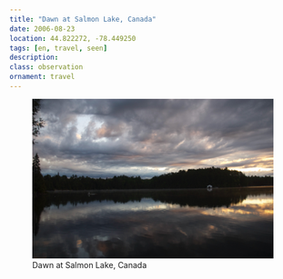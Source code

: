 ```yaml
---
title: "Dawn at Salmon Lake, Canada"
date: 2006-08-23
location: 44.822272, -78.449250
tags: [en, travel, seen]
description: 
class: observation
ornament: travel
---
```


<figure>
  <img src="/assets/img/2006-08-23-dawn-at-salmon-lake-canada.jpeg" alt="Dawn at Salmon Lake, Canada">
  <figcaption>Dawn at Salmon Lake, Canada</figcaption>
</figure>
